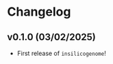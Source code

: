 # Changelog

<!--next-version-placeholder-->

## v0.1.0 (03/02/2025)

- First release of `insilicogenome`!